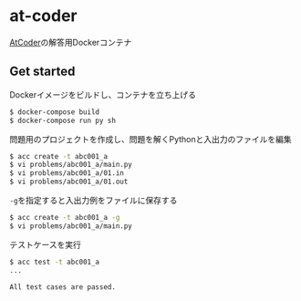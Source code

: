 # at-coder

[AtCoder](https://atcoder.jp/)の解答用Dockerコンテナ

## Get started

Dockerイメージをビルドし、コンテナを立ち上げる

```sh
$ docker-compose build
$ docker-compose run py sh
```

問題用のプロジェクトを作成し、問題を解くPythonと入出力のファイルを編集

```sh
$ acc create -t abc001_a
$ vi problems/abc001_a/main.py
$ vi problems/abc001_a/01.in
$ vi problems/abc001_a/01.out
```

`-g`を指定すると入出力例をファイルに保存する

```sh
$ acc create -t abc001_a -g
$ vi problems/abc001_a/main.py
```

テストケースを実行

```sh
$ acc test -t abc001_a
...

All test cases are passed.
```
